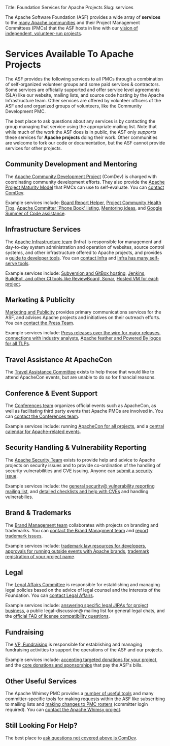 Title: Foundation Services for Apache Projects
Slug: services

The Apache Software Foundation (ASF) provides a wide array of 
**services** to the [many Apache communities](https://projects.apache.org/) and their Project Management 
Committees (PMCs) that the ASF hosts in line with our 
[vision of independent, volunteer-run projects](https://blogs.apache.org/foundation/entry/the-apache-software-foundation-2018).  

# Services Available To Apache Projects

The ASF provides the following services to all PMCs through a combination of 
self-organized volunteer groups and some paid services & contractors. 
Some services are officially supported and offer service level agreements
(SLA) like our website, mailing lists, and source code hosting by the 
Apache Infrastructure team.  Other services are offered by volunteer 
officers of the ASF and and organized groups of volunteers, like 
the Community Development PMC.

The best place to ask questions about any services is by contacting the 
group managing that service using the appropriate mailing list.  Note that while much of the work 
the ASF does is in public, the ASF only *supports* these services for 
**Apache projects** doing their work.  Other communities are welcome to fork our code 
or documentation, but the ASF cannot provide services for other projects.

## Community Development and Mentoring

The [Apache Community Development Project](https://community.apache.org/) (ComDev) is
charged with coordinating community development efforts.  They also provide 
the [Apache Project Maturity Model](https://community.apache.org/apache-way/apache-project-maturity-model.html) 
that PMCs can use to self-evaluate.  You can [contact ComDev](https://community.apache.org/lists.html).

Example services include: [Board Report Helper](https://reporter.apache.org/), 
[Project Community Health Tips](https://reporter.apache.org/chi.py), 
[Apache Committer 'Phone Book' listing](https://home.apache.org/), 
[Mentoring ideas](https://community.apache.org/mentoringprogramme.html), 
and [Google Summer of Code assistance](https://community.apache.org/gsoc.html).

## Infrastructure Services

The [Apache Infrastructure team](https://www.apache.org/dev/infrastructure) (Infra) is
responsible for management and day-to-day system administration and operation
of websites, source control systems, and other infrastructure offered to 
Apache projects, and provides a [guide to developer tools](https://www.apache.org/dev/).
You can [contact Infra](https://www.apache.org/dev/infra-contact#misdirected)
and [Infra has many self-serve tools](https://selfserve.apache.org/).

Example services include: [Subversion and GitBox hosting](https://www.apache.org/dev/services.html#source-repository), 
[Jenkins, BuildBot, and other CI tools like ReviewBoard,  Sonar](https://www.apache.org/dev/services.html#build), 
[Hosted VM for each project](https://www.apache.org/dev/services.html#virtual-servers).

## Marketing & Publicity

[Marketing and Publicity](https://www.apache.org/press/#whoweare)
provides primary communications services for the ASF, and advises Apache
projects and initiatives on their outreach efforts.  You can [contact the Press Team](https://www.apache.org/press/#contact).

Example services include: [Press releases over the wire for major releases](https://www.apache.org/press/#releases), 
[connections with industry analysts](https://www.apache.org/press/#interviews), 
[Apache feather and Powered By logos for all TLPs](https://www.apache.org/foundation/press/kit/).

## Travel Assistance At ApacheCon

The [Travel Assistance Committee](https://www.apache.org/travel) exists to
help those that would like to attend ApacheCon events, but are unable to do so
for financial reasons.

## Conference & Event Support

The [Conferences team](https://www.apache.org/foundation/conferences)
organizes official events such as ApacheCon, as well as facilitating third
party events that Apache PMCs are involved in.  You can [contact the Conferences team](https://www.apache.org/foundation/conferences#mailing-lists).

Example services include: running [ApacheCon for all projects](https://apachecon.com/), 
and a [central calendar for Apache-related events](https://events.apache.org/).


## Security Handling & Vulnerability Reporting

The [Apache Security Team](https://www.apache.org/security) exists to provide
help and advice to Apache projects on security issues and to provide
co-ordination of the handling of security vulnerabilities and CVE issuing.
Anyone can [submit a security issue](https://www.apache.org/security/#reporting-a-vulnerability).

Example services include: the [general security@ vulnerability reporting mailing list](https://www.apache.org/security/projects.html), 
and [detailed checklists and help with CVEs](https://www.apache.org/security/committers.html) and handling vulnerabilies.

## Brand & Trademarks

The [Brand Management team](https://www.apache.org/foundation/marks/resources)
collaborates with projects on branding and trademarks.  You can 
[contact the Brand Managment team](https://www.apache.org/foundation/marks/contact)
and [report trademark issues](https://www.apache.org/foundation/marks/reporting).

Example services include: [trademark law resources for developers](https://www.apache.org/foundation/marks/resources), 
[approvals for running outside events with Apache brands](https://www.apache.org/foundation/marks/events), 
[trademark registration of your project name](https://www.apache.org/foundation/marks/register#register).

## Legal

The [Legal Affairs Committee](http://www.apache.org/legal) is responsible for
establishing and managing legal policies based on the advice of legal counsel
and the interests of the Foundation.  You can [contact Legal Affairs](https://www.apache.org/legal/#communications).

Example services include: [answering specific legal JIRAs for project business](https://www.apache.org/foundation/contributing.html#TargetedSponsor), 
a public legal-discussion@ mailing list for general legal chats, 
and the [official FAQ of license compatibility questions](https://www.apache.org/legal/resolved.html).

## Fundraising

The [VP, Fundraising](https://whimsy.apache.org/foundation/orgchart/vp-fundraising) 
is responsible for establishing and managing fundraising activities to 
support the operations of the ASF and our projects.

Example services include: [accepting targeted donations for your project](https://www.apache.org/foundation/contributing.html#TargetedSponsor), 
and the [core donations and sponsorships](https://www.apache.org/foundation/contributing.html) that pay the ASF's bills.

## Other Useful Services

The Apache Whimsy PMC provides a [number of useful tools](https://whimsy.apache.org/) 
and many committer-specific tools for making requests within the ASF like 
subscribing to mailing lists and [making changes to PMC rosters](https://whimsy.apache.org/roster/) (committer login required).
You can [contact the Apache Whimsy project](https://lists.apache.org/list.html?dev@whimsical.apache.org).

## Still Looking For Help?

The best place to [ask questions not covered above is ComDev](https://community.apache.org/lists.html).

